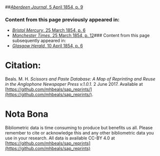 ##[*Aberdeen Journal*, 5 April 1854, p. 9](https://mhbeals.github.io/sap_html/Aberdeen-Journal/Aberdeen-Journal-5-April-1854-p-9)

### Content from this page previously appeared in:
+ [*Bristol Mercury*, 25 March 1854, p. 6](https://mhbeals.github.io/sap_html/Bristol-Mercury/Bristol-Mercury-25-March-1854-p-6)
+ [*Manchester Times*, 25 March 1854, p. 12](https://mhbeals.github.io/sap_html/Manchester-Times/Manchester-Times-25-March-1854-p-12)### Content from this page subsequently appeared in:
+ [*Glasgow Herald*, 10 April 1854, p. 6](https://mhbeals.github.io/sap_html/Glasgow-Herald/Glasgow-Herald-10-April-1854-p-6)
                    
# Citation: 

Beals. M. H. *Scissors and Paste Database: A Map of Reprinting and Reuse in the Anglophone Newspaper Press v.1.0.1.* 2 June 2017. Available at [https://github.com/mhbeals/sap_reprints/](https://github.com/mhbeals/sap_reprints/). 
                    
# Nota Bona

Bibliometric data is time consuming to produce but benefits us all. Please remember to cite or acknowledge this and any other bibliometric data you use in your research. All data is available CC-BY 4.0 at [https://github.com/mhbeals/sap_reprints](https://github.com/mhbeals/sap_reprints)